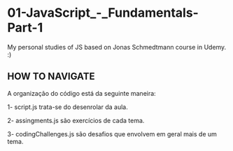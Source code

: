 # 01-JavaScript_-_Fundamentals-Part-1

My personal studies of JS based on Jonas Schmedtmann course in Udemy. :)



## HOW TO NAVIGATE

A organização do código está da seguinte maneira:

1- script.js trata-se do desenrolar da aula.

2- assingments.js são exercícios de cada tema.

3- codingChallenges.js são desafios que envolvem em geral mais de um tema.
